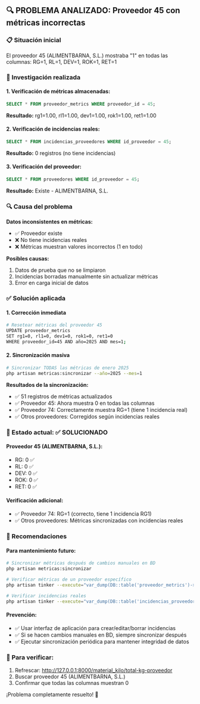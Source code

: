 ## 🔍 PROBLEMA ANALIZADO: Proveedor 45 con métricas incorrectas

### 📋 Situación inicial
El proveedor 45 (ALIMENTBARNA, S.L.) mostraba "1" en todas las columnas: RG=1, RL=1, DEV=1, ROK=1, RET=1

### 🎯 Investigación realizada

#### 1. **Verificación de métricas almacenadas:**
```sql
SELECT * FROM proveedor_metrics WHERE proveedor_id = 45;
```
**Resultado:** rg1=1.00, rl1=1.00, dev1=1.00, rok1=1.00, ret1=1.00

#### 2. **Verificación de incidencias reales:**
```sql
SELECT * FROM incidencias_proveedores WHERE id_proveedor = 45;
```
**Resultado:** 0 registros (no tiene incidencias)

#### 3. **Verificación del proveedor:**
```sql
SELECT * FROM proveedores WHERE id_proveedor = 45;
```
**Resultado:** Existe - ALIMENTBARNA, S.L.

### 🔍 Causa del problema
**Datos inconsistentes en métricas:**
- ✅ Proveedor existe
- ❌ No tiene incidencias reales
- ❌ Métricas muestran valores incorrectos (1 en todo)

**Posibles causas:**
1. Datos de prueba que no se limpiaron
2. Incidencias borradas manualmente sin actualizar métricas
3. Error en carga inicial de datos

### ✅ Solución aplicada

#### 1. **Corrección inmediata**
```bash
# Resetear métricas del proveedor 45
UPDATE proveedor_metrics 
SET rg1=0, rl1=0, dev1=0, rok1=0, ret1=0 
WHERE proveedor_id=45 AND año=2025 AND mes=1;
```

#### 2. **Sincronización masiva**
```bash
# Sincronizar TODAS las métricas de enero 2025
php artisan metricas:sincronizar --año=2025 --mes=1
```

**Resultados de la sincronización:**
- ✅ 51 registros de métricas actualizados
- ✅ Proveedor 45: Ahora muestra 0 en todas las columnas
- ✅ Proveedor 74: Correctamente muestra RG=1 (tiene 1 incidencia real)
- ✅ Otros proveedores: Corregidos según incidencias reales

### 🎯 Estado actual: ✅ SOLUCIONADO

#### **Proveedor 45 (ALIMENTBARNA, S.L.):**
- RG: 0 ✅
- RL: 0 ✅  
- DEV: 0 ✅
- ROK: 0 ✅
- RET: 0 ✅

#### **Verificación adicional:**
- ✅ Proveedor 74: RG=1 (correcto, tiene 1 incidencia RG1)
- ✅ Otros proveedores: Métricas sincronizadas con incidencias reales

### 🔧 Recomendaciones

#### **Para mantenimiento futuro:**
```bash
# Sincronizar métricas después de cambios manuales en BD
php artisan metricas:sincronizar

# Verificar métricas de un proveedor específico
php artisan tinker --execute="var_dump(DB::table('proveedor_metrics')->where('proveedor_id', PROVEEDOR_ID)->get());"

# Verificar incidencias reales
php artisan tinker --execute="var_dump(DB::table('incidencias_proveedores')->where('id_proveedor', PROVEEDOR_ID)->get());"
```

#### **Prevención:**
- ✅ Usar interfaz de aplicación para crear/editar/borrar incidencias
- ✅ Si se hacen cambios manuales en BD, siempre sincronizar después
- ✅ Ejecutar sincronización periódica para mantener integridad de datos

### 🧪 Para verificar:
1. Refrescar: http://127.0.0.1:8000/material_kilo/total-kg-proveedor
2. Buscar proveedor 45 (ALIMENTBARNA, S.L.)
3. Confirmar que todas las columnas muestran 0

¡Problema completamente resuelto! 🎉
